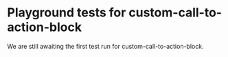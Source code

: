 # Playground tests for custom-call-to-action-block
We are still awaiting the first test run for custom-call-to-action-block.

